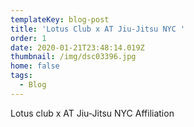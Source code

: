 ```yaml
---
templateKey: blog-post
title: 'Lotus Club x AT Jiu-Jitsu NYC '
order: 1
date: 2020-01-21T23:48:14.019Z
thumbnail: /img/dsc03396.jpg
home: false
tags:
  - Blog
---
```

Lotus club x AT Jiu-Jitsu NYC Affiliation
